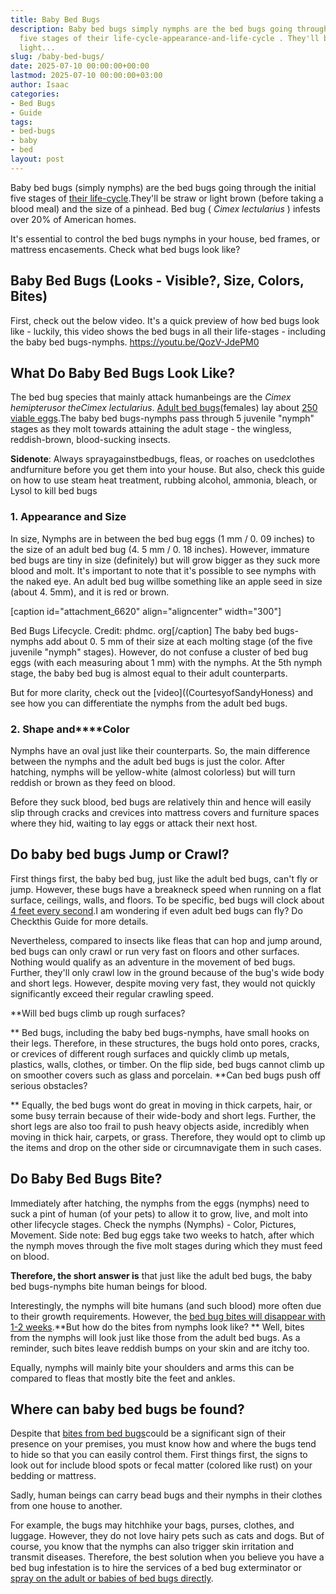 ```yaml
---
title: Baby Bed Bugs
description: Baby bed bugs simply nymphs are the bed bugs going through the initial
  five stages of their life-cycle-appearance-and-life-cycle . They'll be straw or
  light...
slug: /baby-bed-bugs/
date: 2025-07-10 00:00:00+00:00
lastmod: 2025-07-10 00:00:00+03:00
author: Isaac
categories:
- Bed Bugs
- Guide
tags:
- bed-bugs
- baby
- bed
layout: post
---
```

Baby bed bugs (simply nymphs) are the bed bugs going through the initial five stages of [their life-cycle](https://www.epa.gov/bedbugs/[bed-bugs](https://pestpolicy.com/are-bed-bug-eggs-hard-or-soft/)-appearance-and-life-cycle).They'll be straw or light brown (before taking a blood meal) and the size of a pinhead. Bed bug ( *Cimex lectularius* ) infests over 20% of American homes.

It's essential to control the bed bugs nymphs in your house, bed frames, or mattress encasements. Check what bed bugs look like?

##  Baby Bed Bugs (Looks - Visible?, Size, Colors, Bites)

First, check out the below video. It's a quick preview of how bed bugs look like - luckily, this video shows the bed bugs in all their life-stages - including the baby bed bugs-nymphs. https://youtu.be/QozV-JdePM0

##  **What Do Baby Bed Bugs Look Like?**

The bed bug species that mainly attack humanbeings are the *Cimex hemipterusor theCimex lectularius*. [Adult bed bugs](https://www.epa.gov/bedbugs)(females) lay about [250 viable eggs](https://extension.umn.edu/biting-insects/bed-bugs).The baby bed bugs-nymphs pass through 5 juvenile "nymph" stages as they molt towards attaining the adult stage - the wingless, reddish-brown, blood-sucking insects.

**Sidenote**: Always sprayagainstbedbugs, fleas, or roaches on usedclothes andfurniture before you get them into your house. But also, check this guide on how to use steam heat treatment, rubbing alcohol, ammonia, bleach, or Lysol to kill bed bugs

###  **1. Appearance and Size**

In size, Nymphs are in between the bed bug eggs (1 mm / 0. 09 inches) to the size of an adult bed bug (4. 5 mm / 0. 18 inches). However, immature bed bugs are tiny in size (definitely) but will grow bigger as they suck more blood and molt. It's important to note that it's possible to see nymphs with the naked eye. An adult bed bug willbe something like an apple seed in size (about 4. 5mm), and it is red or brown.

[caption id="attachment_6620" align="aligncenter" width="300"]

Bed Bugs Lifecycle. Credit: phdmc. org[/caption] The baby bed bugs-nymphs add about 0. 5 mm of their size at each molting stage (of the five juvenile "nymph" stages). However, do not confuse a cluster of bed bug eggs (with each measuring about 1 mm) with the nymphs. At the 5th nymph stage, the baby bed bug is almost equal to their adult counterparts.

But for more clarity, check out the [video]((CourtesyofSandyHoness) and see how you can differentiate the nymphs from the adult bed bugs.

###  **2. Shape and****Color**

Nymphs have an oval just like their counterparts. So, the main difference between the nymphs and the adult bed bugs is just the color. After hatching, nymphs will be yellow-white (almost colorless) but will turn reddish or brown as they feed on blood.

Before they suck blood, bed bugs are relatively thin and hence will easily slip through cracks and crevices into mattress covers and furniture spaces where they hid, waiting to lay eggs or attack their next host.

##  **Do baby bed bugs Jump or Crawl?**

First things first, the baby bed bug, just like the adult bed bugs, can't fly or jump. However, these bugs have a breakneck speed when running on a flat surface, ceilings, walls, and floors. To be specific, bed bugs will clock about [4 feet every second](https://www.terminix.com/bed-bug-control/behavior/do-bed-bugs-jump/).I am wondering if even adult bed bugs can fly? Do Checkthis Guide for more details.

Nevertheless, compared to insects like fleas that can hop and jump around, bed bugs can only crawl or run very fast on floors and other surfaces. Nothing would qualify as an adventure in the movement of bed bugs. Further, they'll only crawl low in the ground because of the bug's wide body and short legs. However, despite moving very fast, they would not quickly significantly exceed their regular crawling speed.

**Will bed bugs climb up rough surfaces?

** Bed bugs, including the baby bed bugs-nymphs, have small hooks on their legs. Therefore, in these structures, the bugs hold onto pores, cracks, or crevices of different rough surfaces and quickly climb up metals, plastics, walls, clothes, or timber. On the flip side, bed bugs cannot climb up on smoother covers such as glass and porcelain. **Can bed bugs push off serious obstacles?

** Equally, the bed bugs wont do great in moving in thick carpets, hair, or some busy terrain because of their wide-body and short legs. Further, the short legs are also too frail to push heavy objects aside, incredibly when moving in thick hair, carpets, or grass. Therefore, they would opt to climb up the items and drop on the other side or circumnavigate them in such cases.

##  **Do Baby Bed Bugs Bite?**

Immediately after hatching, the nymphs from the eggs (nymphs) need to suck a pint of human (of your pets) to allow it to grow, live, and molt into other lifecycle stages. Check the nymphs (Nymphs) - Color, Pictures, Movement. Side note: Bed bug eggs take two weeks to hatch, after which the nymph moves through the five molt stages during which they must feed on blood.

**Therefore, the short answer is** that just like the adult bed bugs, the baby bed bugs-nymphs bite human beings for blood.

Interestingly, the nymphs will bite humans (and such blood) more often due to their growth requirements. However, the [bed bug bites will disappear with 1-2 weeks](https://pestpolicy.com/how-long-do-bed-bug-bites-last/).**But how do the bites from nymphs look like? ** Well, bites from the nymphs will look just like those from the adult bed bugs. As a reminder, such bites leave reddish bumps on your skin and are itchy too.

Equally, nymphs will mainly bite your shoulders and arms this can be compared to fleas that mostly bite the feet and ankles.

##  **Where can baby bed bugs be found?**

Despite that [bites from bed bugs](https://pestpolicy.com/bed-bug-bites-vs-mosquito-bites/)could be a significant sign of their presence on your premises, you must know how and where the bugs tend to hide so that you can easily control them. First things first, the signs to look out for include blood spots or fecal matter (colored like rust) on your bedding or mattress.

Sadly, human beings can carry bead bugs and their nymphs in their clothes from one house to another.

For example, the bugs may hitchhike your bags, purses, clothes, and luggage. However, they do not love hairy pets such as cats and dogs. But of course, you know that the nymphs can also trigger skin irritation and transmit diseases. Therefore, the best solution when you believe you have a bed bug infestation is to hire the services of a bed bug exterminator or [spray on the adult or babies of bed bugs directly](https://pestpolicy.com/best-bed-bug-spray/).
